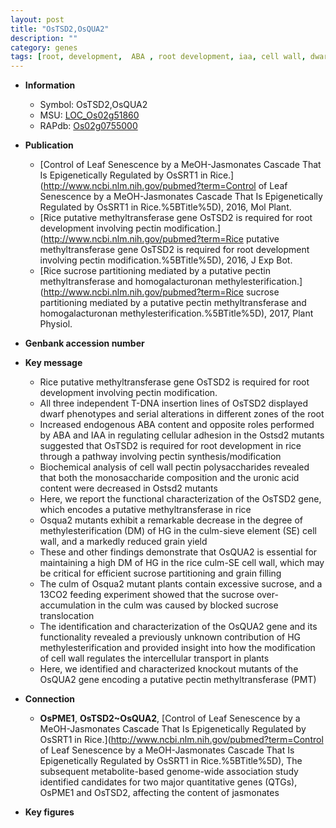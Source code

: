 ```yaml
---
layout: post
title: "OsTSD2,OsQUA2"
description: ""
category: genes
tags: [root, development,  ABA , root development, iaa, cell wall, dwarf, methyltransferase, IAA, ABA, grain, grain yield, yield, culm, grain filling, sucrose]
---
```


* **Information**  
    + Symbol: OsTSD2,OsQUA2  
    + MSU: [LOC_Os02g51860](http://rice.plantbiology.msu.edu/cgi-bin/ORF_infopage.cgi?orf=LOC_Os02g51860)  
    + RAPdb: [Os02g0755000](http://rapdb.dna.affrc.go.jp/viewer/gbrowse_details/irgsp1?name=Os02g0755000)  

* **Publication**  
    + [Control of Leaf Senescence by a MeOH-Jasmonates Cascade That Is Epigenetically Regulated by OsSRT1 in Rice.](http://www.ncbi.nlm.nih.gov/pubmed?term=Control of Leaf Senescence by a MeOH-Jasmonates Cascade That Is Epigenetically Regulated by OsSRT1 in Rice.%5BTitle%5D), 2016, Mol Plant.
    + [Rice putative methyltransferase gene OsTSD2 is required for root development involving pectin modification.](http://www.ncbi.nlm.nih.gov/pubmed?term=Rice putative methyltransferase gene OsTSD2 is required for root development involving pectin modification.%5BTitle%5D), 2016, J Exp Bot.
    + [Rice sucrose partitioning mediated by a putative pectin methyltransferase and homogalacturonan methylesterification.](http://www.ncbi.nlm.nih.gov/pubmed?term=Rice sucrose partitioning mediated by a putative pectin methyltransferase and homogalacturonan methylesterification.%5BTitle%5D), 2017, Plant Physiol.

* **Genbank accession number**  

* **Key message**  
    + Rice putative methyltransferase gene OsTSD2 is required for root development involving pectin modification.
    + All three independent T-DNA insertion lines of OsTSD2 displayed dwarf phenotypes and serial alterations in different zones of the root
    + Increased endogenous ABA content and opposite roles performed by ABA and IAA in regulating cellular adhesion in the Ostsd2 mutants suggested that OsTSD2 is required for root development in rice through a pathway involving pectin synthesis/modification
    + Biochemical analysis of cell wall pectin polysaccharides revealed that both the monosaccharide composition and the uronic acid content were decreased in Ostsd2 mutants
    + Here, we report the functional characterization of the OsTSD2 gene, which encodes a putative methyltransferase in rice
    + Osqua2 mutants exhibit a remarkable decrease in the degree of methylesterification (DM) of HG in the culm-sieve element (SE) cell wall, and a markedly reduced grain yield
    + These and other findings demonstrate that OsQUA2 is essential for maintaining a high DM of HG in the rice culm-SE cell wall, which may be critical for efficient sucrose partitioning and grain filling
    + The culm of Osqua2 mutant plants contain excessive sucrose, and a 13CO2 feeding experiment showed that the sucrose over-accumulation in the culm was caused by blocked sucrose translocation
    + The identification and characterization of the OsQUA2 gene and its functionality revealed a previously unknown contribution of HG methylesterification and provided insight into how the modification of cell wall regulates the intercellular transport in plants
    + Here, we identified and characterized knockout mutants of the OsQUA2 gene encoding a putative pectin methyltransferase (PMT)

* **Connection**  
    + __OsPME1__, __OsTSD2~OsQUA2__, [Control of Leaf Senescence by a MeOH-Jasmonates Cascade That Is Epigenetically Regulated by OsSRT1 in Rice.](http://www.ncbi.nlm.nih.gov/pubmed?term=Control of Leaf Senescence by a MeOH-Jasmonates Cascade That Is Epigenetically Regulated by OsSRT1 in Rice.%5BTitle%5D), The subsequent metabolite-based genome-wide association study identified candidates for two major quantitative genes (QTGs), OsPME1 and OsTSD2, affecting the content of jasmonates

* **Key figures**  


